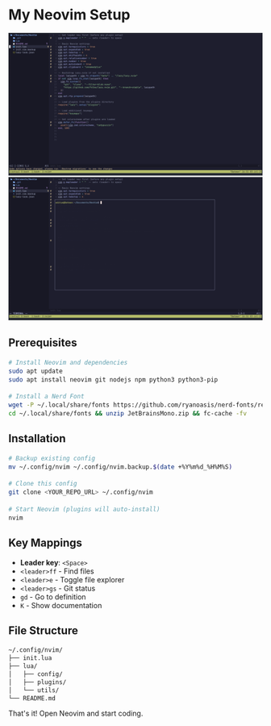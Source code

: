 # My Neovim Setup

![Setup Preview](./view1.png)
![Setup Preview](./view2.png)
## Prerequisites

```bash
# Install Neovim and dependencies
sudo apt update
sudo apt install neovim git nodejs npm python3 python3-pip

# Install a Nerd Font
wget -P ~/.local/share/fonts https://github.com/ryanoasis/nerd-fonts/releases/download/v3.0.2/JetBrainsMono.zip
cd ~/.local/share/fonts && unzip JetBrainsMono.zip && fc-cache -fv
```

## Installation

```bash
# Backup existing config
mv ~/.config/nvim ~/.config/nvim.backup.$(date +%Y%m%d_%H%M%S)

# Clone this config
git clone <YOUR_REPO_URL> ~/.config/nvim

# Start Neovim (plugins will auto-install)
nvim
```

## Key Mappings

- **Leader key**: `<Space>`
- `<leader>ff` - Find files
- `<leader>e` - Toggle file explorer
- `<leader>gs` - Git status
- `gd` - Go to definition
- `K` - Show documentation

## File Structure

```
~/.config/nvim/
├── init.lua
├── lua/
│   ├── config/
│   ├── plugins/
│   └── utils/
└── README.md
```

That's it! Open Neovim and start coding.

